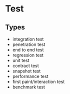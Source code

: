 # Test

## Types
- integration test
- penetration test
- end to end test
- regression test
- unit test
- contract test
- snapshot test
- performance test
- first paint/interaction test
- benchmark test
